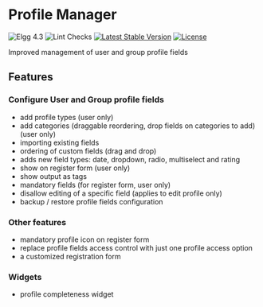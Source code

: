 # Profile Manager

![Elgg 4.3](https://img.shields.io/badge/Elgg-4.3-green.svg)
![Lint Checks](https://github.com/ColdTrick/profile_manager/actions/workflows/lint.yml/badge.svg?event=push)
[![Latest Stable Version](https://poser.pugx.org/coldtrick/profile_manager/v/stable.svg)](https://packagist.org/packages/coldtrick/profile_manager)
[![License](https://poser.pugx.org/coldtrick/profile_manager/license.svg)](https://packagist.org/packages/coldtrick/profile_manager)

Improved management of user and group profile fields

## Features

### Configure User and Group profile fields

- add profile types (user only)
- add categories (draggable reordering, drop fields on categories to add) (user only)
- importing existing fields
- ordering of custom fields (drag and drop)
- adds new field types: date, dropdown, radio, multiselect and rating
- show on register form (user only)
- show output as tags
- mandatory fields (for register form, user only)
- disallow editing of a specific field (applies to edit profile only)
- backup / restore profile fields configuration

### Other features

- mandatory profile icon on register form
- replace profile fields access control with just one profile access option
- a customized registration form

### Widgets

- profile completeness widget
